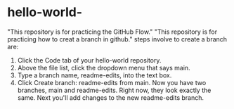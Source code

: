 # hello-world-
"This repository is for practicing the GitHub Flow."
"This repository is for practicing how to creat a branch in github."
steps involve to create a branch are:
1. Click the Code tab of your hello-world repository.
2. Above the file list, click the dropdown menu that says main.
3. Type a branch name, readme-edits, into the text box.
4. Click Create branch: readme-edits from main.
Now you have two branches, main and readme-edits. Right now, they look exactly the same. Next you'll add changes to the new readme-edits branch.
